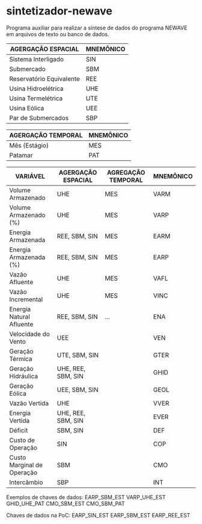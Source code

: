 # sintetizador-newave
Programa auxiliar para realizar a síntese de dados do programa NEWAVE em arquivos de texto ou banco de dados.


|   AGERGAÇÃO ESPACIAL     |  MNEMÔNICO |
| ------------------------ | ---------- |
| Sistema Interligado      |     SIN    |
| Submercado               |     SBM    |
| Reservatório Equivalente |     REE    |
| Usina Hidroelétrica      |     UHE    |
| Usina Termelétrica       |     UTE    |
| Usina Eólica             |     UEE    |
| Par de Submercados       |     SBP    |


|   AGERGAÇÃO TEMPORAL   |  MNEMÔNICO  |
| ---------------------- | ----------- |
| Mês (Estágio)          |     MES     |
| Patamar                |     PAT     |


|          VARIÁVEL          | AGERGAÇÃO ESPACIAL | AGREGAÇÃO TEMPORAL |  MNEMÔNICO |
| -------------------------- | ------------------ | ------------------ | ---------- |
| Volume Armazenado          | UHE                | MES                | VARM       |
| Volume Armazenado (%)      | UHE                | MES                | VARP       |
| Energia Armazenada         | REE, SBM, SIN      | MES                | EARM       |
| Energia Armazenada (%)     | REE, SBM, SIN      | MES                | EARP       |
| Vazão Afluente             | UHE                | MES                | VAFL       |
| Vazão Incremental          | UHE                | MES                | VINC       |
| Energia Natural Afluente   | REE, SBM, SIN      | ...                | ENA        |
| Velocidade do Vento        | UEE                |                    | VEN        |
| Geração Térmica            | UTE, SBM, SIN      |                    | GTER       |
| Geração Hidráulica         | UHE, REE, SBM, SIN |                    | GHID       |
| Geração Eólica             | UEE, SBM, SIN      |                    | GEOL       |
| Vazão Vertida              | UHE                |                    | VVER       |
| Energia Vertida            | UHE, REE, SBM, SIN |                    | EVER       |
| Déficit                    | SBM, SIN           |                    | DEF        |
| Custo de Operação          | SIN                |                    | COP        |
| Custo Marginal de Operação | SBM                |                    | CMO        |
| Intercâmbio                | SBP                |                    | INT        |


Exemplos de chaves de dados:
EARP_SBM_EST
VARP_UHE_EST
GHID_UHE_PAT
CMO_SBM_EST
CMO_SBM_PAT

Chaves de dados na PoC:
EARP_SIN_EST
EARP_SBM_EST
EARP_REE_EST
